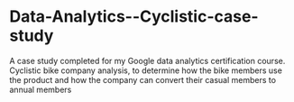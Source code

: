# Data-Analytics--Cyclistic-case-study
A case study completed for my Google data analytics certification course. Cyclistic bike company analysis, to determine how the bike members use the product and how the company can convert their casual members to annual members
